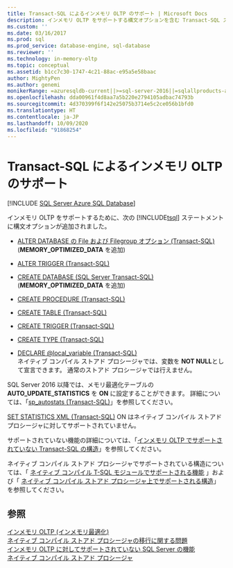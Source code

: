 ```yaml
---
title: Transact-SQL によるインメモリ OLTP のサポート | Microsoft Docs
description: インメモリ OLTP をサポートする構文オプションを含む Transact-SQL ステートメントについて説明します。 サポートされている機能に関するその他の参照へのリンクをご利用ください。
ms.custom: ''
ms.date: 03/16/2017
ms.prod: sql
ms.prod_service: database-engine, sql-database
ms.reviewer: ''
ms.technology: in-memory-oltp
ms.topic: conceptual
ms.assetid: b1cc7c30-1747-4c21-88ac-e95a5e58baac
author: MightyPen
ms.author: genemi
monikerRange: =azuresqldb-current||>=sql-server-2016||=sqlallproducts-allversions||>=sql-server-linux-2017||=azuresqldb-mi-current
ms.openlocfilehash: dda00961f4d8aa7a5b220e2794105adbac74793b
ms.sourcegitcommit: 4d370399f6f142e25075b3714e5c2ce056b1bfd0
ms.translationtype: HT
ms.contentlocale: ja-JP
ms.lasthandoff: 10/09/2020
ms.locfileid: "91868254"
---
```

# <a name="transact-sql-support-for-in-memory-oltp"></a>Transact-SQL によるインメモリ OLTP のサポート
[!INCLUDE [SQL Server Azure SQL Database](../../includes/applies-to-version/sql-asdb.md)]

  インメモリ OLTP をサポートするために、次の [!INCLUDE[tsql](../../includes/tsql-md.md)] ステートメントに構文オプションが追加されました。  
  
-   [ALTER DATABASE の File および Filegroup オプション &#40;Transact-SQL&#41;](../../t-sql/statements/alter-database-transact-sql-file-and-filegroup-options.md) (**MEMORY_OPTIMIZED_DATA** を追加)  
  
-   [ALTER TRIGGER &#40;Transact-SQL&#41;](../../t-sql/statements/alter-trigger-transact-sql.md)  
  
-   [CREATE DATABASE &#40;SQL Server Transact-SQL&#41;](../../t-sql/statements/create-database-transact-sql.md) (**MEMORY_OPTIMIZED_DATA** を追加)  
  
-   [CREATE PROCEDURE &#40;Transact-SQL&#41;](../../t-sql/statements/create-procedure-transact-sql.md)  
  
-   [CREATE TABLE &#40;Transact-SQL&#41;](../../t-sql/statements/create-table-transact-sql.md)  
  
-   [CREATE TRIGGER &#40;Transact-SQL&#41;](../../t-sql/statements/create-trigger-transact-sql.md)  
  
-   [CREATE TYPE &#40;Transact-SQL&#41;](../../t-sql/statements/create-type-transact-sql.md)  
  
-   [DECLARE @local_variable &#40;Transact-SQL&#41;](../../t-sql/language-elements/declare-local-variable-transact-sql.md)   
    ネイティブ コンパイル ストアド プロシージャでは、変数を **NOT NULL**として宣言できます。 通常のストアド プロシージャでは行えません。  
  
 SQL Server 2016 以降では、メモリ最適化テーブルの **AUTO_UPDATE_STATISTICS** を **ON** に設定することができます。 詳細については、「[sp_autostats &#40;Transact-SQL&#41;](../../relational-databases/system-stored-procedures/sp-autostats-transact-sql.md)」を参照してください。  
  
 [SET STATISTICS XML &#40;Transact-SQL&#41;](../../t-sql/statements/set-statistics-xml-transact-sql.md) ON はネイティブ コンパイル ストアド プロシージャに対してサポートされていません。  
  
 サポートされていない機能の詳細については、「[インメモリ OLTP でサポートされていない Transact-SQL の構造](../../relational-databases/in-memory-oltp/transact-sql-constructs-not-supported-by-in-memory-oltp.md)」を参照してください。  
  
 ネイティブ コンパイル ストアド プロシージャでサポートされている構造については、「 [ネイティブ コンパイル T-SQL モジュールでサポートされる機能](../../relational-databases/in-memory-oltp/supported-features-for-natively-compiled-t-sql-modules.md) 」および「 [ネイティブ コンパイル ストアド プロシージャ上でサポートされる構造](../../relational-databases/in-memory-oltp/supported-ddl-for-natively-compiled-t-sql-modules.md)」 を参照してください。  
  
## <a name="see-also"></a>参照  
 [インメモリ OLTP &#40;インメモリ最適化&#41;](../../relational-databases/in-memory-oltp/in-memory-oltp-in-memory-optimization.md)   
 [ネイティブ コンパイル ストアド プロシージャの移行に関する問題](./a-guide-to-query-processing-for-memory-optimized-tables.md)   
 [インメモリ OLTP に対してサポートされていない SQL Server の機能](../../relational-databases/in-memory-oltp/unsupported-sql-server-features-for-in-memory-oltp.md)   
 [ネイティブ コンパイル ストアド プロシージャ](./a-guide-to-query-processing-for-memory-optimized-tables.md)  
  
